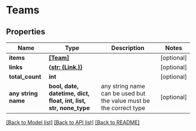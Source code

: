 # Teams


## Properties
Name | Type | Description | Notes
------------ | ------------- | ------------- | -------------
**items** | [**[Team]**](Team.md) |  | [optional] 
**links** | [**{str: (Link,)}**](Link.md) |  | [optional] 
**total_count** | **int** |  | [optional] 
**any string name** | **bool, date, datetime, dict, float, int, list, str, none_type** | any string name can be used but the value must be the correct type | [optional]

[[Back to Model list]](../README.md#documentation-for-models) [[Back to API list]](../README.md#documentation-for-api-endpoints) [[Back to README]](../README.md)


